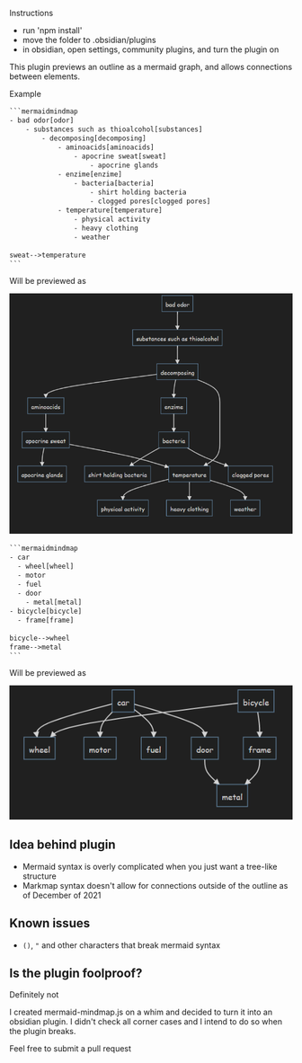 Instructions
- run 'npm install'
- move the folder to .obsidian/plugins
- in obsidian, open settings, community plugins, and turn the plugin on

This plugin previews an outline as a mermaid graph, and allows connections between elements.

Example

~~~
```mermaidmindmap
- bad odor[odor]
	- substances such as thioalcohol[substances]
		- decomposing[decomposing]
			- aminoacids[aminoacids]
				- apocrine sweat[sweat]
					- apocrine glands
			- enzime[enzime]
				- bacteria[bacteria]
					- shirt holding bacteria
					- clogged pores[clogged pores]
			- temperature[temperature]
				- physical activity
				- heavy clothing
				- weather

sweat-->temperature
```
~~~

Will be previewed as

![preview](./media/2021-12-29-11-36-01.png)

~~~
```mermaidmindmap
- car
  - wheel[wheel]
  - motor
  - fuel
  - door
    - metal[metal]
- bicycle[bicycle]
  - frame[frame]

bicycle-->wheel
frame-->metal
```
~~~

Will be previewed as

![preview](./media/2021-12-29-09-35-18.png)

## Idea behind plugin

- Mermaid syntax is overly complicated when you just want a tree-like structure
- Markmap syntax doesn't allow for connections outside of the outline as of December of 2021

## Known issues

- `()`, `"` and other characters that break mermaid syntax

## Is the plugin foolproof?

Definitely not

I created mermaid-mindmap.js on a whim and decided to turn it into an obsidian plugin. I didn't check all corner cases and I intend to do so when the plugin breaks.

Feel free to submit a pull request